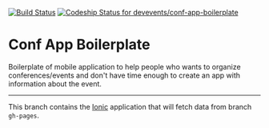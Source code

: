 [![Build Status](https://travis-ci.org/devevents/conf-app-boilerplate.svg?branch=master)](https://travis-ci.org/devevents/conf-app-boilerplate)
[![Codeship Status for devevents/conf-app-boilerplate](https://codeship.com/projects/fd7e1b10-0a37-0133-3a25-5ae6dce7dd45/status?branch=master)](https://codeship.com/projects/90677)

# Conf App Boilerplate

Boilerplate of mobile application to help people who wants to organize conferences/events and don't have time enough
to create an app with information about the event.

---

This branch contains the [Ionic](http://ionicframework.com/) application that will fetch data from branch `gh-pages`.
